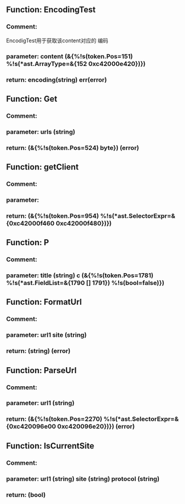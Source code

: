 ## Function: EncodingTest

### Comment: 

EncodigTest用于获取该content对应的
编码

### parameter: content (&{%!s(token.Pos=151) %!s(*ast.ArrayType=&{152 <nil> 0xc42000e420})}) 

### return: encoding(string) err(error) 



## Function: Get

### Comment: 


### parameter: urls (string) 

### return: (&{%!s(token.Pos=524) <nil> byte}) (error) 



## Function: getClient

### Comment: 


### parameter: 

### return: (&{%!s(token.Pos=954) %!s(*ast.SelectorExpr=&{0xc42000f460 0xc42000f480})}) 



## Function: P

### Comment: 


### parameter: title (string) c (&{%!s(token.Pos=1781) %!s(*ast.FieldList=&{1790 [] 1791}) %!s(bool=false)}) 





## Function: FormatUrl

### Comment: 


### parameter: url1 site (string) 

### return: (string) (error) 



## Function: ParseUrl

### Comment: 


### parameter: url1 (string) 

### return: (&{%!s(token.Pos=2270) %!s(*ast.SelectorExpr=&{0xc420096e00 0xc420096e20})}) (error) 



## Function: IsCurrentSite

### Comment: 


### parameter: url1 (string) site (string) protocol (string) 

### return: (bool) 



